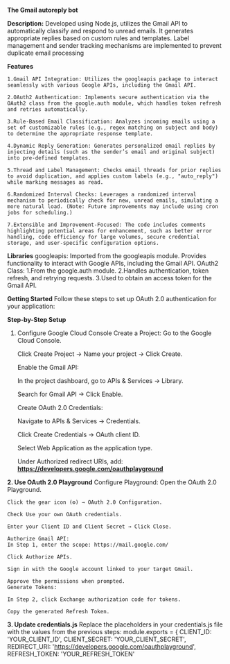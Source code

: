 **The Gmail autoreply bot**

**Description:**
Developed using Node.js, utilizes the Gmail API to automatically classify and respond to unread 
emails. It generates appropriate replies based on custom rules and templates. Label management 
and sender tracking mechanisms are implemented to prevent duplicate email processing

**Features**
    
    1.Gmail API Integration: Utilizes the googleapis package to interact seamlessly with various Google APIs, including the Gmail API.

    2.OAuth2 Authentication: Implements secure authentication via the OAuth2 class from the google.auth module, which handles token refresh and retries automatically.

    3.Rule-Based Email Classification: Analyzes incoming emails using a set of customizable rules (e.g., regex matching on subject and body) to determine the appropriate response template.

    4.Dynamic Reply Generation: Generates personalized email replies by injecting details (such as the sender’s email and original subject) into pre-defined templates.

    5.Thread and Label Management: Checks email threads for prior replies to avoid duplication, and applies custom labels (e.g., "auto_reply") while marking messages as read.

    6.Randomized Interval Checks: Leverages a randomized interval mechanism to periodically check for new, unread emails, simulating a more natural load. (Note: Future improvements may include using cron jobs for scheduling.)

    7.Extensible and Improvement-Focused: The code includes comments highlighting potential areas for enhancement, such as better error handling, code efficiency for large volumes, secure credential storage, and user-specific configuration options.

**Libraries**
googleapis:
Imported from the googleapis module. Provides functionality to interact with Google APIs, including the Gmail API.
OAuth2 Class:
  1.From the google.auth module.
  2.Handles authentication, token refresh, and retrying requests.
  3.Used to obtain an access token for the Gmail API.

**Getting Started**
Follow these steps to set up OAuth 2.0 authentication for your application:

**Step-by-Step Setup**
1. Configure Google Cloud Console
    Create a Project:
    Go to the Google Cloud Console.

    Click Create Project → Name your project → Click Create.

    Enable the Gmail API:

    In the project dashboard, go to APIs & Services → Library.

    Search for Gmail API → Click Enable.

    Create OAuth 2.0 Credentials:

    Navigate to APIs & Services → Credentials.

    Click Create Credentials → OAuth client ID.

    Select Web Application as the application type.

    Under Authorized redirect URIs, add: **https://developers.google.com/oauthplayground**

**2. Use OAuth 2.0 Playground**
  Configure Playground:
    Open the OAuth 2.0 Playground.
  
    Click the gear icon (⚙️) → OAuth 2.0 Configuration.
  
    Check Use your own OAuth credentials.
    
    Enter your Client ID and Client Secret → Click Close.
    
    Authorize Gmail API:
    In Step 1, enter the scope: https://mail.google.com/
    
    Click Authorize APIs.
    
    Sign in with the Google account linked to your target Gmail.
    
    Approve the permissions when prompted.
    Generate Tokens:
    
    In Step 2, click Exchange authorization code for tokens.
    
    Copy the generated Refresh Token.

**3. Update credentials.js**
Replace the placeholders in your credentials.js file with the values from the previous steps:
module.exports = {
  CLIENT_ID: 'YOUR_CLIENT_ID',
  CLIENT_SECRET: 'YOUR_CLIENT_SECRET',
  REDIRECT_URI: 'https://developers.google.com/oauthplayground',
  REFRESH_TOKEN: 'YOUR_REFRESH_TOKEN'
